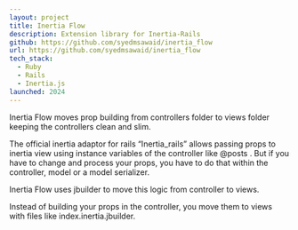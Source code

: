 ```yaml
---
layout: project
title: Inertia Flow
description: Extension library for Inertia-Rails
github: https://github.com/syedmsawaid/inertia_flow
url: https://github.com/syedmsawaid/inertia_flow
tech_stack:
  - Ruby
  - Rails
  - Inertia.js
launched: 2024
---
```


Inertia Flow moves prop building from controllers folder to views folder keeping the controllers clean and slim.

The official inertia adaptor for rails “Inertia_rails” allows passing props to inertia view using instance variables of the controller like @posts . But if you have to change and process your props, you have to do that within the controller, model or a model serializer.

Inertia Flow uses jbuilder to move this logic from controller to views.

Instead of building your props in the controller, you move them to views with files like index.inertia.jbuilder.
